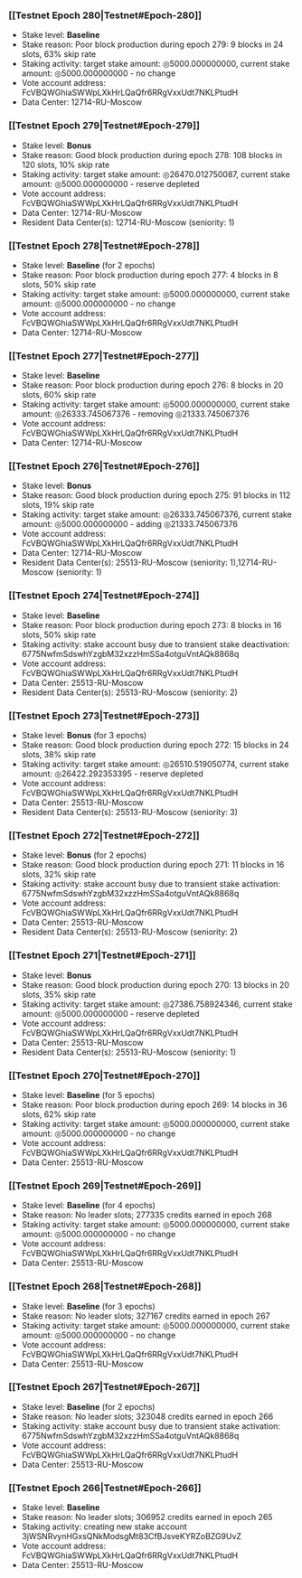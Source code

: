 ### [[Testnet Epoch 280|Testnet#Epoch-280]]
* Stake level: **Baseline**
* Stake reason: Poor block production during epoch 279: 9 blocks in 24 slots, 63% skip rate
* Staking activity: target stake amount: ◎5000.000000000, current stake amount: ◎5000.000000000 - no change
* Vote account address: FcVBQWGhiaSWWpLXkHrLQaQfr6RRgVxxUdt7NKLPtudH
* Data Center: 12714-RU-Moscow
### [[Testnet Epoch 279|Testnet#Epoch-279]]
* Stake level: **Bonus**
* Stake reason: Good block production during epoch 278: 108 blocks in 120 slots, 10% skip rate
* Staking activity: target stake amount: ◎26470.012750087, current stake amount: ◎5000.000000000 - reserve depleted
* Vote account address: FcVBQWGhiaSWWpLXkHrLQaQfr6RRgVxxUdt7NKLPtudH
* Data Center: 12714-RU-Moscow
* Resident Data Center(s): 12714-RU-Moscow (seniority: 1)
### [[Testnet Epoch 278|Testnet#Epoch-278]]
* Stake level: **Baseline** (for 2 epochs)
* Stake reason: Poor block production during epoch 277: 4 blocks in 8 slots, 50% skip rate
* Staking activity: target stake amount: ◎5000.000000000, current stake amount: ◎5000.000000000 - no change
* Vote account address: FcVBQWGhiaSWWpLXkHrLQaQfr6RRgVxxUdt7NKLPtudH
* Data Center: 12714-RU-Moscow
### [[Testnet Epoch 277|Testnet#Epoch-277]]
* Stake level: **Baseline**
* Stake reason: Poor block production during epoch 276: 8 blocks in 20 slots, 60% skip rate
* Staking activity: target stake amount: ◎5000.000000000, current stake amount: ◎26333.745067376 - removing ◎21333.745067376
* Vote account address: FcVBQWGhiaSWWpLXkHrLQaQfr6RRgVxxUdt7NKLPtudH
* Data Center: 12714-RU-Moscow
### [[Testnet Epoch 276|Testnet#Epoch-276]]
* Stake level: **Bonus**
* Stake reason: Good block production during epoch 275: 91 blocks in 112 slots, 19% skip rate
* Staking activity: target stake amount: ◎26333.745067376, current stake amount: ◎5000.000000000 - adding ◎21333.745067376
* Vote account address: FcVBQWGhiaSWWpLXkHrLQaQfr6RRgVxxUdt7NKLPtudH
* Data Center: 12714-RU-Moscow
* Resident Data Center(s): 25513-RU-Moscow (seniority: 1),12714-RU-Moscow (seniority: 1)
### [[Testnet Epoch 274|Testnet#Epoch-274]]
* Stake level: **Baseline**
* Stake reason: Poor block production during epoch 273: 8 blocks in 16 slots, 50% skip rate
* Staking activity: stake account busy due to transient stake deactivation: 6775NwfmSdswhYzgbM32xzzHmSSa4otguVntAQk8868q
* Vote account address: FcVBQWGhiaSWWpLXkHrLQaQfr6RRgVxxUdt7NKLPtudH
* Data Center: 25513-RU-Moscow
* Resident Data Center(s): 25513-RU-Moscow (seniority: 2)
### [[Testnet Epoch 273|Testnet#Epoch-273]]
* Stake level: **Bonus** (for 3 epochs)
* Stake reason: Good block production during epoch 272: 15 blocks in 24 slots, 38% skip rate
* Staking activity: target stake amount: ◎26510.519050774, current stake amount: ◎26422.292353395 - reserve depleted
* Vote account address: FcVBQWGhiaSWWpLXkHrLQaQfr6RRgVxxUdt7NKLPtudH
* Data Center: 25513-RU-Moscow
* Resident Data Center(s): 25513-RU-Moscow (seniority: 3)
### [[Testnet Epoch 272|Testnet#Epoch-272]]
* Stake level: **Bonus** (for 2 epochs)
* Stake reason: Good block production during epoch 271: 11 blocks in 16 slots, 32% skip rate
* Staking activity: stake account busy due to transient stake activation: 6775NwfmSdswhYzgbM32xzzHmSSa4otguVntAQk8868q
* Vote account address: FcVBQWGhiaSWWpLXkHrLQaQfr6RRgVxxUdt7NKLPtudH
* Data Center: 25513-RU-Moscow
* Resident Data Center(s): 25513-RU-Moscow (seniority: 2)
### [[Testnet Epoch 271|Testnet#Epoch-271]]
* Stake level: **Bonus**
* Stake reason: Good block production during epoch 270: 13 blocks in 20 slots, 35% skip rate
* Staking activity: target stake amount: ◎27386.758924346, current stake amount: ◎5000.000000000 - reserve depleted
* Vote account address: FcVBQWGhiaSWWpLXkHrLQaQfr6RRgVxxUdt7NKLPtudH
* Data Center: 25513-RU-Moscow
* Resident Data Center(s): 25513-RU-Moscow (seniority: 1)
### [[Testnet Epoch 270|Testnet#Epoch-270]]
* Stake level: **Baseline** (for 5 epochs)
* Stake reason: Poor block production during epoch 269: 14 blocks in 36 slots, 62% skip rate
* Staking activity: target stake amount: ◎5000.000000000, current stake amount: ◎5000.000000000 - no change
* Vote account address: FcVBQWGhiaSWWpLXkHrLQaQfr6RRgVxxUdt7NKLPtudH
* Data Center: 25513-RU-Moscow
### [[Testnet Epoch 269|Testnet#Epoch-269]]
* Stake level: **Baseline** (for 4 epochs)
* Stake reason: No leader slots; 277335 credits earned in epoch 268
* Staking activity: target stake amount: ◎5000.000000000, current stake amount: ◎5000.000000000 - no change
* Vote account address: FcVBQWGhiaSWWpLXkHrLQaQfr6RRgVxxUdt7NKLPtudH
* Data Center: 25513-RU-Moscow
### [[Testnet Epoch 268|Testnet#Epoch-268]]
* Stake level: **Baseline** (for 3 epochs)
* Stake reason: No leader slots; 327167 credits earned in epoch 267
* Staking activity: target stake amount: ◎5000.000000000, current stake amount: ◎5000.000000000 - no change
* Vote account address: FcVBQWGhiaSWWpLXkHrLQaQfr6RRgVxxUdt7NKLPtudH
* Data Center: 25513-RU-Moscow
### [[Testnet Epoch 267|Testnet#Epoch-267]]
* Stake level: **Baseline** (for 2 epochs)
* Stake reason: No leader slots; 323048 credits earned in epoch 266
* Staking activity: stake account busy due to transient stake activation: 6775NwfmSdswhYzgbM32xzzHmSSa4otguVntAQk8868q
* Vote account address: FcVBQWGhiaSWWpLXkHrLQaQfr6RRgVxxUdt7NKLPtudH
* Data Center: 25513-RU-Moscow
### [[Testnet Epoch 266|Testnet#Epoch-266]]
* Stake level: **Baseline**
* Stake reason: No leader slots; 306952 credits earned in epoch 265
* Staking activity: creating new stake account 3jWSNRvynHGxsQNkModsgMt83CfBJsveKYRZoBZG9UvZ
* Vote account address: FcVBQWGhiaSWWpLXkHrLQaQfr6RRgVxxUdt7NKLPtudH
* Data Center: 25513-RU-Moscow
